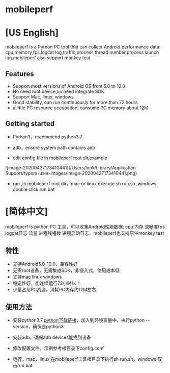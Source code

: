 # mobileperf
# [US English]

mobileperf is a Python PC tool  that can collect Android performance data: cpu,memory,fps,logcat log,traffic,process thread number,process launch log.mobileperf also support monkey test.

## Features

 * Support most versions of Android OS from 5.0 to 10.0
 * No need root device,no need integrate SDK
 * Support Mac, linux, windows
 * Good stability, can run continuously for more than 72 hours
 * a little PC resource occupation, consume PC memory about 12M

## Getting started

- Python3，recommend python3.7
- adb，ensure system path contains adb

- edit config file in mobileperf root dir,example

![image-20200427173410441](/Users/look/Library/Application Support/typora-user-images/image-20200427173410441.png)

- run ,in mobileperf root dir，mac or linux execute sh run.sh ,windows double click run.bat

# [简体中文]

mobileperf is python PC 工具，可以收集Android性能数据: cpu 内存 流畅度fps logcat日志 流量 进程线程数 进程启动日志，mobileperf也支持原生monkey test

## 特性

- 支持Android5.0-10.0，兼容性好
- 无需root设备，无需集成SDK，非侵入式，使用成本低
- 支持mac linux windows
- 稳定性好，能连续运行72小时以上
- 少量占用PC资源，消耗PC内存约12M左右

## 使用方法

- 安装python3.7 [python下载链接](https://www.python.org/downloads/)，加入到环境变量中，执行python --version，确保是python3
- 安装adb，确保adb devices能找到设备
- 修改配置文件，示例参考根目录下config.conf

- 运行，mac、linux 在mobileperf工具根目录下执行sh run.sh，windows 双击run.bat